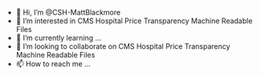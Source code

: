 - 👋 Hi, I’m @CSH-MattBlackmore
- 👀 I’m interested in CMS Hospital Price Transparency Machine Readable Files
- 🌱 I’m currently learning ...
- 💞️ I’m looking to collaborate on CMS Hospital Price Transparency Machine Readable Files
- 📫 How to reach me ...

<!---
CSH-MattBlackmore/CSH-MattBlackmore is a ✨ special ✨ repository because its `README.md` (this file) appears on your GitHub profile.
You can click the Preview link to take a look at your changes.
--->
